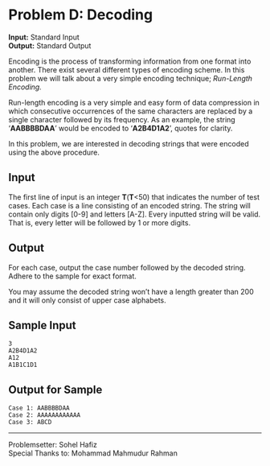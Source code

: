 Problem D: Decoding 
===================
**Input:** Standard Input  
**Output:** Standard Output  
 
Encoding is the process of transforming information from one format into another. There exist several different types of encoding scheme. In this problem we will talk about a very simple encoding technique; *Run-Length Encoding.*  
 
Run-length encoding is a very simple and easy form of data compression in which consecutive occurrences of the same characters are replaced by a single character followed by its frequency. As an example, the string ‘**AABBBBDAA**’ would be encoded to ‘**A2B4D1A2**’, quotes for clarity.  
 
In this problem, we are interested in decoding strings that were encoded using the above procedure.
 
Input
-----
 
The first line of input is an integer **T**(**T**<50) that indicates the number of test cases. Each case is a line consisting of an encoded string. The string will contain only digits [0-9] and letters [A-Z]. Every inputted string will be valid. That is, every letter will be followed by 1 or more digits.
 
Output
------
 
For each case, output the case number followed by the decoded string. Adhere to the sample for exact format.
 
You may assume the decoded string won’t have a length greater than 200 and it will only consist of upper case alphabets.
 
Sample Input
------------
	3
	A2B4D1A2
	A12
	A1B1C1D1

Output for Sample 
------------------
	Case 1: AABBBBDAA
	Case 2: AAAAAAAAAAAA
	Case 3: ABCD
 
---
Problemsetter: Sohel Hafiz  
Special Thanks to: Mohammad Mahmudur Rahman  
 